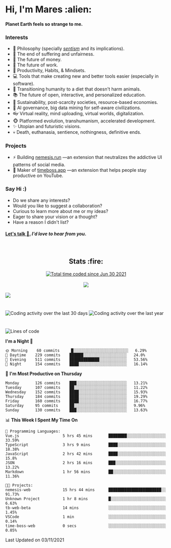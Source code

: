 <h1>Hi, I'm Mares :alien:</h1>

#### Planet Earth feels so strange to me.

### **Interests**

- 🌊 Philosophy (specially [_sentism_][sentismmedium] and its implications).
- 🎯 The end of suffering and unfairness.
- 💸 The future of money.
- 💼 The future of work.
- 🧠 Productivity, Habits, & Mindsets.
- 💻 Tools that make creating new and better tools easier (especially in software).
- 🥗 Transitioning humanity to a diet that doesn't harm animals.
- 📚 The future of open, interactive, and personalized education.
- 🌱 Sustainability, post-scarcity societies, resource-based economies.
- 🤖 AI governance, big data mining for self-aware civilizations.
- 👓 Virtual reality, mind uploading, virtual worlds, digitalization.
- 🐵 Platformed evolution, transhumanism, accelerated development.
- ✨ Utopian and futuristic visions.
- 💀 Death, euthanasia, sentience, nothingness, definitive ends.


### **Projects**

- ⚡ Building [nemesis.run](https://nemesis.run) —an extension that neutralizes the addictive UI patterns of social media.
- 💎 Maker of [timeboss.app](https://timeboss.app) —an extension that helps people stay productive on YouTube.


### **Say Hi :)**

- Do we share any interests?
- Would you like to suggest a collaboration?
- Curious to learn more about me or my ideas?
- Eager to share your vision or a thought?
- Have a reason I didn't list?

#### [Let's talk :wave:.](mailto:mareszhar@gmail.com) _I'd love to hear from you_.

[sentismmedium]: https://medium.com/@mareszhar/born-a-prisoner-a-reflection-about-life-its-struggles-and-a-plan-to-escape-d8566ce9b026

<br>

<h2 align="center">Stats :fire:</h2>

<div align="center">
  <a href="https://wakatime.com/@cfdc0e0d-4860-4b62-9ff0-cb659185525e">
    <img src="https://wakatime.com/badge/user/cfdc0e0d-4860-4b62-9ff0-cb659185525e.svg" alt="Total time coded since Jun 30 2021" />
  </a>
</div>

<br>

<div align="center">
  <img src="https://github-readme-streak-stats.herokuapp.com?user=mareszhar&theme=black-ice&hide_border=true&stroke=FFFFFF15&ring=DF8FFE&fire=DF8FFE&currStreakLabel=DF8FFE&background=1A232A&currStreakNum=86FFAB">
</div>

<!-- Add or remove this: &dates=B1AAB3FF at the end of the streak stats URL if they get bugged and aren't updating -->

<br>

<img src="https://activity-graph.herokuapp.com/graph?username=mareszhar&theme=nord&bg_color=00000000&color=979797&line=DF8FFE&point=00000000&area=true&hide_border=true">

<br>

<h1></h1>

<img src="https://wakatime.com/share/@mares/5df0ff02-9c79-41b4-b540-51dc9c65a57b.svg" alt="Coding activity over the last 30 days" />
<img src="https://wakatime.com/share/@mares/ea89ba71-f374-40af-930c-e0655909fe37.svg" alt="Coding activity over the last year" />

<h1></h1>

<!--START_SECTION:waka-->
![Lines of code](https://img.shields.io/badge/From%20Hello%20World%20I%27ve%20Written-156452%20lines%20of%20code-blue)

**I'm a Night 🦉** 

```text
🌞 Morning    60 commits     █░░░░░░░░░░░░░░░░░░░░░░░░   6.29% 
🌆 Daytime    229 commits    ██████░░░░░░░░░░░░░░░░░░░   24.0% 
🌃 Evening    511 commits    █████████████░░░░░░░░░░░░   53.56% 
🌙 Night      154 commits    ████░░░░░░░░░░░░░░░░░░░░░   16.14%

```
📅 **I'm Most Productive on Thursday** 

```text
Monday       126 commits    ███░░░░░░░░░░░░░░░░░░░░░░   13.21% 
Tuesday      107 commits    ██░░░░░░░░░░░░░░░░░░░░░░░   11.22% 
Wednesday    152 commits    ████░░░░░░░░░░░░░░░░░░░░░   15.93% 
Thursday     184 commits    ████░░░░░░░░░░░░░░░░░░░░░   19.29% 
Friday       160 commits    ████░░░░░░░░░░░░░░░░░░░░░   16.77% 
Saturday     95 commits     ██░░░░░░░░░░░░░░░░░░░░░░░   9.96% 
Sunday       130 commits    ███░░░░░░░░░░░░░░░░░░░░░░   13.63%

```


📊 **This Week I Spent My Time On** 

```text
💬 Programming Languages: 
Vue.js                   5 hrs 45 mins       ████████░░░░░░░░░░░░░░░░░   33.59% 
TypeScript               3 hrs 9 mins        ████░░░░░░░░░░░░░░░░░░░░░   18.38% 
JavaScript               2 hrs 42 mins       ████░░░░░░░░░░░░░░░░░░░░░   15.8% 
JSON                     2 hrs 16 mins       ███░░░░░░░░░░░░░░░░░░░░░░   13.22% 
Markdown                 1 hr 56 mins        ██░░░░░░░░░░░░░░░░░░░░░░░   11.36%

🐱‍💻 Projects: 
nemesis-web              15 hrs 44 mins      ███████████████████████░░   91.73% 
Unknown Project          1 hr 8 mins         █░░░░░░░░░░░░░░░░░░░░░░░░   6.63% 
tb-web-beta              14 mins             ░░░░░░░░░░░░░░░░░░░░░░░░░   1.45% 
VSCode                   1 min               ░░░░░░░░░░░░░░░░░░░░░░░░░   0.14% 
time-boss-web            0 secs              ░░░░░░░░░░░░░░░░░░░░░░░░░   0.05%

```


 Last Updated on 03/11/2021
<!--END_SECTION:waka-->
